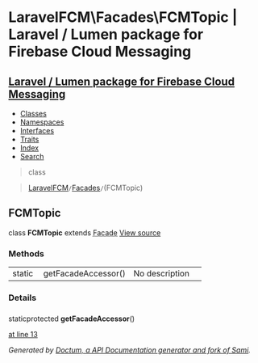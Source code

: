 # LaravelFCM\Facades\FCMTopic | Laravel / Lumen package for Firebase Cloud Messaging    

## [Laravel / Lumen package for Firebase Cloud Messaging](../../index.md)

- [Classes](../../classes.md)
- [Namespaces](../../namespaces.md)
- [Interfaces](../../interfaces.md)
- [Traits](../../traits.md)
- [Index](../../doc-index.md)
- [Search](../../search.md)

>class

>    [LaravelFCM](../../LaravelFCM.md)` / `[Facades](../../LaravelFCM/Facades.md)` / `(FCMTopic)
## FCMTopic

class **FCMTopic**        extends <abbr title="Illuminate\Support\Facades\Facade">Facade</abbr> [View source](https://github.com/code-lts/Laravel-FCM/blob/main/src/Facades/FCMTopic.php)






### Methods

|   |   |   |   |
|---|---|---|---|
|static&nbsp;|<a name="#method_getFacadeAccessor"></a>getFacadeAccessor()|No description||


### Details
<a name id="method_getFacadeAccessor"></a>

### 
staticprotected  **getFacadeAccessor**()

[at line 13](https://github.com/code-lts/Laravel-FCM/blob/main/src/Facades/FCMTopic.php#L13)


_Generated by [Doctum, a API Documentation generator and fork of Sami](https://github.com/code-lts/doctum)._